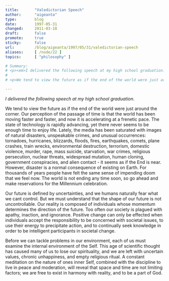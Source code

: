 ```yaml
---
title:       "Valedictorian Speech"
author:      "aigeanta"
type:        blog
date:        1997-05-31
changed:     2011-03-18
draft:       false
promote:     true
sticky:      false
url:         /blog/aigeanta/1997/05/31/valedictorian-speech
aliases:     [ /node/22 ]
topics:      [ "philosophy" ]

# Summary:
# <p><em>I delivered the following speech at my high school graduation.</em></p>
# 
# <p>We tend to view the future as if the end of the world were just around the corner.  Our perception of the passage of time is that the world has been moving faster and faster, and now it  is accelerating at a frenetic pace.  The state of technology is rapidly advancing, yet there never seems to be enough time to enjoy life.  Lately, the media has been saturated with images of natural disasters, unspeakable crimes, and unusual occurrences:  tornadoes, hurricanes, blizzards, floods, fires, earthquakes, comets, plane crashes, train wrecks, environmental destruction, terrorism, domestic violence, murder, rape, mass suicide, starvation, war crimes, religious persecution, nuclear threats, widespread mutation, human cloning, government conspiracies, and alien contact - it seems as if the End is near.  However, disaster is a normal consequence of existing on Earth.  For thousands of years people have felt the same sense of impending doom that we feel now.  The world is not ending any time soon, so go ahead and make reservations for the Millennium celebration.</p>

---
```

<p><em>I delivered the following speech at my high school graduation.</em></p>

<p>We tend to view the future as if the end of the world were just around the corner.  Our perception of the passage of time is that the world has been moving faster and faster, and now it  is accelerating at a frenetic pace.  The state of technology is rapidly advancing, yet there never seems to be enough time to enjoy life.  Lately, the media has been saturated with images of natural disasters, unspeakable crimes, and unusual occurrences:  tornadoes, hurricanes, blizzards, floods, fires, earthquakes, comets, plane crashes, train wrecks, environmental destruction, terrorism, domestic violence, murder, rape, mass suicide, starvation, war crimes, religious persecution, nuclear threats, widespread mutation, human cloning, government conspiracies, and alien contact - it seems as if the End is near.  However, disaster is a normal consequence of existing on Earth.  For thousands of years people have felt the same sense of impending doom that we feel now.  The world is not ending any time soon, so go ahead and make reservations for the Millennium celebration.</p>
<!--more--><p>Our future is defined by uncertainties, and we humans naturally fear what we cant control.  But we must understand that the shape of our future is not uncontrollable.  Our reality is composed of individuals whose momentum determines the direction of the future.  Too often our society is plagued with apathy, inaction, and ignorance.  Positive change can only be effected when individuals accept the responsibility to be concerned with societal issues, to use their energy to precipitate action, and to continually seek knowledge in order to be intelligent participants in societal change.</p><p>Before we can tackle problems in our environment, each of us must examine the internal environment of the Self.  This age of scientific thought has caused many of us to lose our spirituality, and we are left with uncertain values, chronic unhappiness, and empty religious ritual.  A constant meditation on the nature of ones inner Self, combined with the discipline to live in peace and moderation, will reveal that space and time are not limiting factors; we are free to exist in harmony with reality, and to be a part of God.
